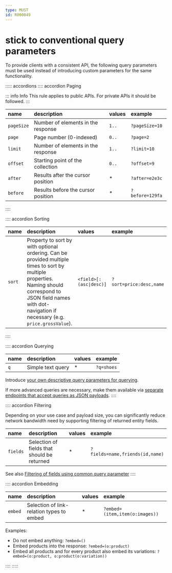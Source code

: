 ```yaml
---
type: MUST
id: R000049
---
```


# stick to conventional query parameters

To provide clients with a consistent API, the following query parameters must be used instead of introducing custom parameters for the same functionality.

::::: accordions
:::: accordion Paging

::: info Info
This rule applies to public APIs. For private APIs it should be followed.
:::

| name       | description                        | values | example         |
| :--------- | :--------------------------------- | :----- | :-------------- |
| `pageSize` | Number of elements in the response | `1..`  | `?pageSize=10`  |
| `page`     | Page number (0-indexed)            | `0..`  | `?page=2`       |
| `limit`    | Number of elements in the response | `1..`  | `?limit=10`     |
| `offset`   | Starting point of the collection   | `0..`  | `?offset=9`     |
| `after`    | Results after the cursor position  | \*     | `?after=e2e3c`  |
| `before`   | Results before the cursor position | \*     | `?before=129fa` |

::::

:::: accordion Sorting

| name   | description                                                                                                                                                                                                         | values                  | example                 |
| :----- | :------------------------------------------------------------------------------------------------------------------------------------------------------------------------------------------------------------------ | :---------------------- | :---------------------- |
| `sort` | Property to sort by with optional ordering. Can be provided multiple times to sort by multiple properties. Naming should correspond to JSON field names with dot-navigation if necessary (e.g. `price.grossValue`). | `<field>[:(asc\|desc)]` | `?sort=price:desc,name` |

::::

:::: accordion Querying

| name | description       | values | example    |
| :--- | :---------------- | :----- | :--------- |
| `q`  | Simple text query | \*     | `?q=shoes` |

Introduce [your own descriptive query parameters for querying](R100031).

If more advanced queries are necessary, make them available via [separate endpoints that accept queries as JSON payloads](R100041).
::::

:::: accordion Filtering

Depending on your use case and payload size, you can significantly reduce network bandwidth need by supporting filtering of returned entity fields.

| name     | description                                 | values | example                         |
| :------- | :------------------------------------------ | :----- | :------------------------------ |
| `fields` | Selection of fields that should be returned | \*     | `?fields=name,friends(id,name)` |

See also [Filtering of fields using common query parameter](R004070)
::::

:::: accordion Embedding

| name    | description                               | values | example                        |
| :------ | :---------------------------------------- | :----- | :----------------------------- |
| `embed` | Selection of link-relation types to embed | \*     | `?embed=(item,item(o:images))` |

Examples:

- Do not embed anything: `?embed=()`
- Embed products into the response: `?embed=(o:product)`
- Embed all products and for every product also embed its variations: `?embed=(o:product, o:product(o:variation))`

::::
:::::
